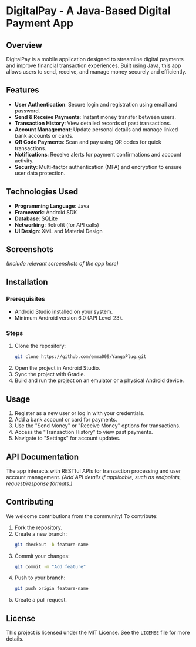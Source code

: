 # DigitalPay - A Java-Based Digital Payment App

## Overview
DigitalPay is a mobile application designed to streamline digital payments and improve financial transaction experiences. Built using Java, this app allows users to send, receive, and manage money securely and efficiently.

## Features
- **User Authentication**: Secure login and registration using email and password.
- **Send & Receive Payments**: Instant money transfer between users.
- **Transaction History**: View detailed records of past transactions.
- **Account Management**: Update personal details and manage linked bank accounts or cards.
- **QR Code Payments**: Scan and pay using QR codes for quick transactions.
- **Notifications**: Receive alerts for payment confirmations and account activity.
- **Security**: Multi-factor authentication (MFA) and encryption to ensure user data protection.

## Technologies Used
- **Programming Language**: Java
- **Framework**: Android SDK
- **Database**: SQLite
- **Networking**: Retrofit (for API calls)
- **UI Design**: XML and Material Design

## Screenshots
*(Include relevant screenshots of the app here)*

## Installation
### Prerequisites
- Android Studio installed on your system.
- Minimum Android version 6.0 (API Level 23).

### Steps
1. Clone the repository:
   ```bash
   git clone https://github.com/emma009/YangaPlug.git
   ```
2. Open the project in Android Studio.
3. Sync the project with Gradle.
4. Build and run the project on an emulator or a physical Android device.

## Usage
1. Register as a new user or log in with your credentials.
2. Add a bank account or card for payments.
3. Use the "Send Money" or "Receive Money" options for transactions.
4. Access the "Transaction History" to view past payments.
5. Navigate to "Settings" for account updates.

## API Documentation
The app interacts with RESTful APIs for transaction processing and user account management. *(Add API details if applicable, such as endpoints, request/response formats.)*

## Contributing
We welcome contributions from the community! To contribute:
1. Fork the repository.
2. Create a new branch:
   ```bash
   git checkout -b feature-name
   ```
3. Commit your changes:
   ```bash
   git commit -m "Add feature"
   ```
4. Push to your branch:
   ```bash
   git push origin feature-name
   ```
5. Create a pull request.

## License
This project is licensed under the MIT License. See the `LICENSE` file for more details.
